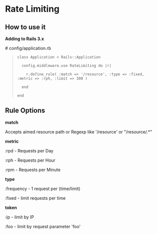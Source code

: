 Rate Limiting
===============


How to use it
----------------

**Adding to Rails 3.x**

\# config/application.rb

>     class Application < Rails::Application
>
>       config.middleware.use RateLimiting do |r|
>
>         r.define_rule( :match => '/resource', :type => :fixed, :metric => :rph, :limit => 300 )
>
>       end
>
>     end

Rule Options
----------------

**match**

Accepts aimed resource path or Regexp like '/resource' or "/resource/.*"

**metric**

:rpd  -  Requests per Day

:rph  -  Requests per Hour

:rpm  -  Requests per Minute

**type**

:frequency  -  1 request per (time/limit)

:fixed - limit requests per time

**token**

:ip - limit by IP

:foo - limit by request parameter 'foo'

